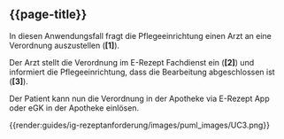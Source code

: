 ## {{page-title}}

In diesen Anwendungsfall fragt die Pflegeeinrichtung einen Arzt an eine Verordnung auszustellen (**[1]**). 

Der Arzt stellt die Verordnung im E-Rezept Fachdienst ein (**[2]**) und informiert die Pflegeeinrichtung, dass die Bearbeitung abgeschlossen ist (**[3]**).

Der Patient kann nun die Verordnung in der Apotheke via E-Rezept App oder eGK in der Apotheke einlösen.

{{render:guides/ig-rezeptanforderung/images/puml_images/UC3.png}}